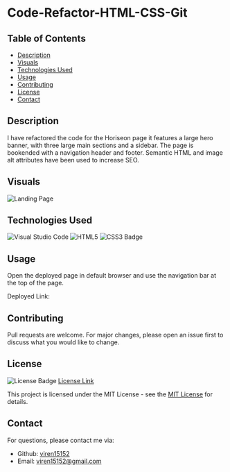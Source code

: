 # Code-Refactor-HTML-CSS-Git

## Table of Contents

* [Description](#description)
* [Visuals](#visuals)
* [Technologies Used](#technologies-used)
* [Usage](#usage)
* [Contributing](#contributing)
* [License](#license)
* [Contact](#contact)

## Description

I have refactored the code for the Horiseon page it features a large hero banner, with three large main sections and a sidebar. The page is bookended with a navigation header and footer. Semantic HTML and image alt attributes have been used to increase SEO. 

## Visuals

![Landing Page](<Screenshot 2024-03-08 at 00.14.16.png>)

## Technologies Used

![Visual Studio Code](https://img.shields.io/badge/Visual%20Studio%20Code-0078d7.svg?style=for-the-badge&logo=visual-studio-code&logoColor=white)
![HTML5](https://img.shields.io/badge/HTML5-E34F26?style=for-the-badge&logo=html5&logoColor=white)
![CSS3 Badge](https://img.shields.io/badge/CSS3-1572B6?logo=css3&logoColor=fff&style=for-the-badge)

## Usage
Open the deployed page in default browser and use the navigation bar at the top of the page. 

Deployed Link: 

## Contributing

Pull requests are welcome. For major changes, please open an issue first
to discuss what you would like to change.


## License

![License Badge](https://img.shields.io/badge/License-MIT-yellow.svg)
[License Link](https://opensource.org/licenses/MIT)

This project is licensed under the MIT License - see the [MIT License](https://opensource.org/licenses/MIT) for details.

## Contact


  For questions, please contact me via:
  - Github: [viren15152](https://github.com/viren15152)
  - Email: viren15152@gmail.com
